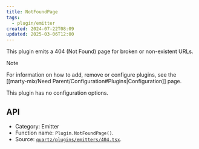 ```yaml
---
title: NotFoundPage
tags:
  - plugin/emitter
created: 2024-07-22T08:09
updated: 2025-03-06T12:00
---
```


This plugin emits a 404 (Not Found) page for broken or non-existent URLs.

> [!note]
> For information on how to add, remove or configure plugins, see the [[marty-mix/Need Parent/Configuration#Plugins|Configuration]] page.

This plugin has no configuration options.

## API

- Category: Emitter
- Function name: `Plugin.NotFoundPage()`.
- Source: [`quartz/plugins/emitters/404.tsx`](https://github.com/jackyzha0/quartz/blob/v4/quartz/plugins/emitters/404.tsx).
